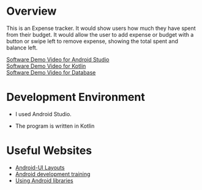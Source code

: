 ﻿# Overview

This is an Expense tracker. It would show users how much they have spent from 
their budget. It would allow the user to add expense or budget with a button or 
swipe left to remove expense, showing the total spent and balance left.

[Software Demo Video for Android Studio](https://youtu.be/Y57vSGRfOaI)  
[Software Demo Video for Kotlin](https://youtu.be/Y57vSGRfOaI)  
[Software Demo Video for Database](https://youtu.be/Y57vSGRfOaI)

# Development Environment

* I used Android Studio.

* The program is written in Kotlin

# Useful Websites


* [Android-UI Layouts](https://www.tutorialspoint.com/android/android_user_interface_layouts.htm)
* [Android development training](https://developer.android.com/training/basics/firstapp)
* [Using Android libraries](https://www.geeksforgeeks.org/how-to-add-a-library-project-to-android-studio/)